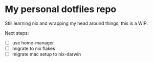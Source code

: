 # My personal dotfiles repo
Still learning nix and wrapping my head around things, this is a WIP.

Next steps:
- [ ] use home-manager
- [ ] migrate to nix flakes
- [ ] migrate mac setup to nix-darwin
